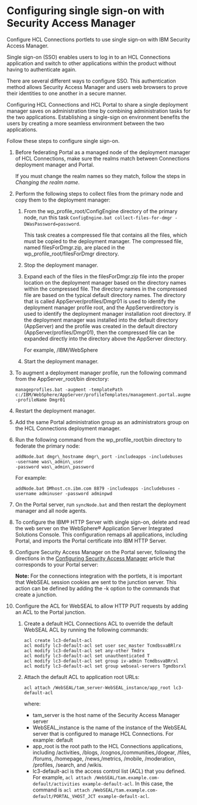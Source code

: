 # Configuring single sign-on with Security Access Manager

Configure HCL Connections portlets to use single sign-on with IBM Security Access Manager.

Single sign-on \(SSO\) enables users to log in to an HCL Connections application and switch to other applications within the product without having to authenticate again.

There are several different ways to configure SSO. This authentication method allows Security Access Manager and users web browsers to prove their identities to one another in a secure manner.

Configuring HCL Connections and HCL Portal to share a single deployment manager saves on administration time by combining administration tasks for the two applications. Establishing a single-sign on environment benefits the users by creating a more seamless environment between the two applications.

Follow these steps to configure single sign-on.

1.  Before federating Portal as a managed node of the deployment manager of HCL Connections, make sure the realms match between Connections deployment manager and Portal.

    If you must change the realm names so they match, follow the steps in *Changing the realm name*.

2.  Perform the following steps to collect files from the primary node and copy them to the deployment manager:

    1.  From the wp\_profile\_root/ConfigEngine directory of the primary node, run this task `ConfigEngine.bat collect-files-for-dmgr -DWasPassword=password`.

        This task creates a compressed file that contains all the files, which must be copied to the deployment manager. The compressed file, named filesForDmgr.zip, are placed in the wp\_profile\_root/filesForDmgr directory.

    2.  Stop the deployment manager.

    3.  Expand each of the files in the filesForDmgr.zip file into the proper location on the deployment manager based on the directory names within the compressed file. The directory names in the compressed file are based on the typical default directory names. The directory that is called AppServer/profiles/Dmgr01 is used to identify the deployment manager profile root, and the AppServerdirectory is used to identify the deployment manager installation root directory. If the deployment manager was installed into the default directory \(AppServer\) and the profile was created in the default directory \(AppServer/profiles/Dmgr01\), then the compressed file can be expanded directly into the directory above the AppServer directory.

        For example, /IBM/WebSphere

    4.  Start the deployment manager.

3.  To augment a deployment manager profile, run the following command from the AppServer\_root/bin directory:

    ```
    manageprofiles.bat -augment -templatePath  c:/IBM/WebSphere/AppServer/profileTemplates/management.portal.augment -profileName Dmgr01
    ```

4.  Restart the deployment manager.

5.  Add the same Portal administration group as an administrators group on the HCL Connections deployment manager.

6.  Run the following command from the wp\_profile\_root/bin directory to federate the primary node:

    ```
    addNode.bat dmgr\_hostname dmgr\_port -includeapps -includebuses
    -username was\_admin\_user
    -password was\_admin\_password
    
    ```

    For example:

    ```
    addNode.bat DMhost.cn.ibm.com 8879 -includeapps -includebuses -username adminuser -password adminpwd
    ```

7.  On the Portal server, run `syncNode.bat` and then restart the deployment manager and all node agents.

8.  To configure the IBM® HTTP Server with single sign-on, delete and read the web server on the WebSphere® Application Server Integrated Solutions Console. This configuration remaps all applications, including Portal, and imports the Portal certificate into IBM HTTP Server.

9.  Configure Security Access Manager on the Portal server, following the directions in the [Configuring Security Access Manager](../security/tam.md) article that corresponds to your Portal server:

    **Note:** For the connections integration with the portlets, it is important that WebSEAL session cookies are sent to the junction server. This action can be defined by adding the -k option to the commands that create a junction.

10. Configure the ACL for WebSEAL to allow HTTP PUT requests by adding an ACL to the Portal junction.

    1.  Create a default HCL Connections ACL to override the default WebSEAL ACL by running the following commands:

        ```
        acl create lc3-default-acl 
        acl modify lc3-default-acl set user sec_master TcmdbsvaBRlrx
        acl modify lc3-default-acl set any-other Tmdrx
        acl modify lc3-default-acl set unauthenticated T
        acl modify lc3-default-acl set group iv-admin TcmdbsvaBRrxl
        acl modify lc3-default-acl set group webseal-servers Tgmdbsrxl
        ```

    2.  Attach the default ACL to application root URLs:

        ```
        acl attach /WebSEAL/tam_server-WebSEAL_instance/app_root lc3-default-acl
        ```

        where:

        -   tam\_server is the host name of the Security Access Manager server
        -   WebSEAL\_instance is the name of the instance of the WebSEAL server that is configured to manage HCL Connections. For example: default
        -   app\_root is the root path to the HCL Connections applications, including /activities, /blogs, /cognos,/communities,/dogear, /files, /forums, /homepage, /news,/metrics, /mobile, /moderation, /profiles, /search, and /wikis.
        -   lc3-default-acl is the access control list \(ACL\) that you defined. For example, `acl attach /WebSEAL/tam.example.com-default/activities example-default-acl`. In this case, the command is `acl attach /WebSEAL/tam.example.com-default/PORTAL_VHOST_JCT example-default-acl`.


